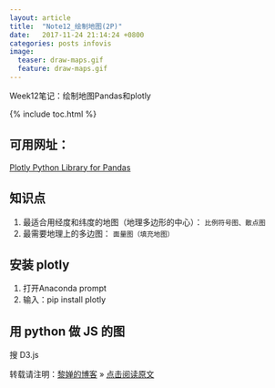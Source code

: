 ```yaml
---
layout: article
title:  "Note12_绘制地图(2P)"
date:   2017-11-24 21:14:24 +0800
categories: posts infovis
image:
  teaser: draw-maps.gif
  feature: draw-maps.gif
---
```

Week12笔记：绘制地图Pandas和plotly

{% include toc.html %}

## 可用网址：
[Plotly Python Library for Pandas](http://plot.ly/pandas/#maps)

## 知识点
1. 最适合用经度和纬度的地图（地理多边形的中心）：
`比例符号图、散点图`
2. 最需要地理上的多边图：
`面量图（填充地图）`

## 安装 plotly
1. 打开Anaconda prompt
2. 输入：pip install plotly

## 用 python 做 JS 的图
搜 D3.js


转载请注明：[黎婵的博客](https://cherrylichan.github.io/) » [点击阅读原文](https://cherrylichan.github.io/2017/11/Week12_绘制地图:Pandas,Plotly/)




